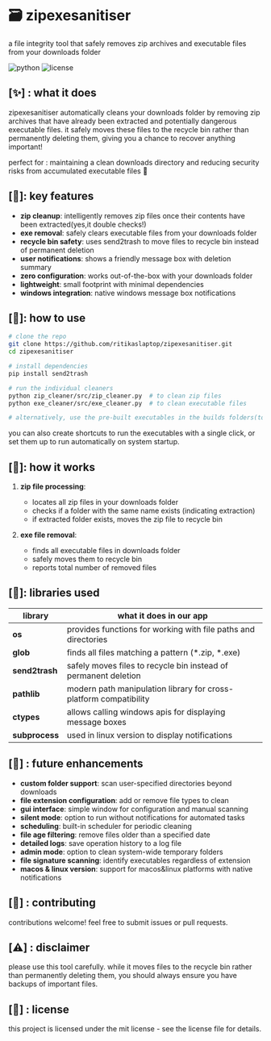 # 🗃️ zipexesanitiser
a file integrity tool that safely removes zip archives and executable files from your downloads folder

![python](https://img.shields.io/badge/python-3.7+-blue.svg)
![license](https://img.shields.io/badge/license-mit-green.svg)

## [✨] : what it does
zipexesanitiser automatically cleans your downloads folder by removing zip archives that have already been extracted and potentially dangerous executable files. it safely moves these files to the recycle bin rather than permanently deleting them, giving you a chance to recover anything important!

perfect for : maintaining a clean downloads directory and reducing security risks from accumulated executable files 🧹

## [🎯]: key features
- **zip cleanup**: intelligently removes zip files once their contents have been extracted(yes,it double checks!)
- **exe removal**: safely clears executable files from your downloads folder
- **recycle bin safety**: uses send2trash to move files to recycle bin instead of permanent deletion
- **user notifications**: shows a friendly message box with deletion summary
- **zero configuration**: works out-of-the-box with your downloads folder
- **lightweight**: small footprint with minimal dependencies
- **windows integration**: native windows message box notifications

## [🚀]: how to use
```bash
# clone the repo
git clone https://github.com/ritikaslaptop/zipexesanitiser.git
cd zipexesanitiser

# install dependencies
pip install send2trash

# run the individual cleaners
python zip_cleaner/src/zip_cleaner.py  # to clean zip files
python exe_cleaner/src/exe_cleaner.py  # to clean executable files

# alternatively, use the pre-built executables in the builds folders(to be added soon)
```

you can also create shortcuts to run the executables with a single click, or set them up to run automatically on system startup.

## [🧠]: how it works
1. **zip file processing**:
   - locates all zip files in your downloads folder
   - checks if a folder with the same name exists (indicating extraction)
   - if extracted folder exists, moves the zip file to recycle bin

2. **exe file removal**:
   - finds all executable files in downloads folder
   - safely moves them to recycle bin
   - reports total number of removed files


## [🔧]: libraries used
| library | what it does in our app |
|---------|-------------------------|
| **os** | provides functions for working with file paths and directories |
| **glob** | finds all files matching a pattern (*.zip, *.exe) |
| **send2trash** | safely moves files to recycle bin instead of permanent deletion |
| **pathlib** | modern path manipulation library for cross-platform compatibility |
| **ctypes** | allows calling windows apis for displaying message boxes |
| **subprocess** | used in linux version to display notifications |

## [🔮] : future enhancements
- **custom folder support**: scan user-specified directories beyond downloads
- **file extension configuration**: add or remove file types to clean
- **gui interface**: simple window for configuration and manual scanning
- **silent mode**: option to run without notifications for automated tasks
- **scheduling**: built-in scheduler for periodic cleaning
- **file age filtering**: remove files older than a specified date
- **detailed logs**: save operation history to a log file
- **admin mode**: option to clean system-wide temporary folders
- **file signature scanning**: identify executables regardless of extension
- **macos & linux version**: support for macos&linux platforms with native notifications

## [🤝] : contributing
contributions welcome! feel free to submit issues or pull requests.

## [⚠️] : disclaimer
please use this tool carefully. while it moves files to the recycle bin rather than permanently deleting them, you should always ensure you have backups of important files.

## [📄] : license
this project is licensed under the mit license - see the license file for details.